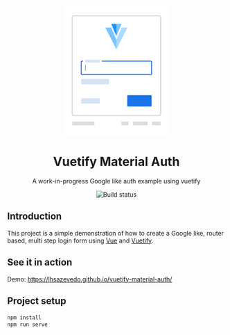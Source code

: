 <div align="center">
  <a href="https://lhsazevedo.github.io/vuetify-google-signin-2018">
    <img src=".github/assets/logo.svg" alt="Logo" height="300px" />
  </a>
</div>

<h1 align="center">Vuetify Material Auth</h1>
<p align="center">A work-in-progress Google like auth example using vuetify</p>

<p align="center">
    <img src="https://travis-ci.com/lhsazevedo/vuetify-admin-console.svg?branch=master" alt="Build status" />
</p>

## Introduction
This project is a simple demonstration of how to create a Google like, router based, multi step login form using [Vue](https://vuejs.org/) and [Vuetify](https://vuetifyjs.com/en/).

## See it in action
Demo: https://lhsazevedo.github.io/vuetify-material-auth/

## Project setup
```
npm install
npm run serve
```
